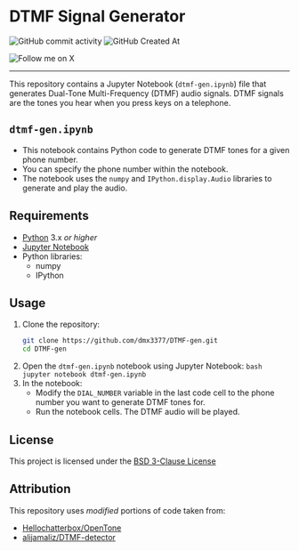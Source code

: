 # DTMF Signal Generator
![GitHub commit activity](https://img.shields.io/github/commit-activity/w/dmx3377/dtmf-gen?style=for-the-badge)
![GitHub Created At](https://img.shields.io/github/created-at/dmx3377/dtmf-gen?style=for-the-badge)
<!-- For later use?? ![GitHub Downloads](https://img.shields.io/github/downloads/dmx3377/dtmf-gen/total?style=for-the-badge) -->
![Follow me on X](https://img.shields.io/badge/Follow_me-on_X-black?style=for-the-badge&logo=x&link=https%3A%2F%2Fx.com%2Fdmx3377)

___


This repository contains a Jupyter Notebook (`dtmf-gen.ipynb`) file that generates Dual-Tone Multi-Frequency (DTMF) audio signals. DTMF signals are the tones you hear when you press keys on a telephone.

##  `dtmf-gen.ipynb`

* This notebook contains Python code to generate DTMF tones for a given phone number.
* You can specify the phone number within the notebook.
* The notebook uses the  `numpy`  and  `IPython.display.Audio`  libraries to generate and play the audio.

##  Requirements

* [Python](https://www.python.org/) 3.x *or higher*
* [Jupyter Notebook](https://jupyter.org/)
* Python libraries:
    * numpy
    * IPython

##  Usage

1.  Clone the repository:
    ```bash
    git clone https://github.com/dmx3377/DTMF-gen.git
    cd DTMF-gen
    ```
2.  Open the  `dtmf-gen.ipynb`  notebook using Jupyter Notebook:
    `bash
    jupyter notebook dtmf-gen.ipynb
    `
3.  In the notebook:
    * Modify the  `DIAL_NUMBER`  variable in the last code cell to the phone number you want to generate DTMF tones for.
    * Run the notebook cells. The DTMF audio will be played.

##  License

This project is licensed under the [BSD 3-Clause License](LICENSE)

## Attribution
This repository uses *modified* portions of code taken from:
* [Hellochatterbox/OpenTone](https://github.com/HelloChatterbox/OpenTone)
* [alijamaliz/DTMF-detector](https://github.com/alijamaliz/DTMF-detector)
